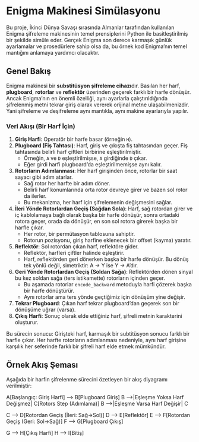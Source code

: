 # Enigma Makinesi Simülasyonu

Bu proje, İkinci Dünya Savaşı sırasında Almanlar tarafından kullanılan Enigma şifreleme makinesinin temel prensiplerini Python ile basitleştirilmiş bir şekilde simüle eder. Gerçek Enigma son derece karmaşık günlük ayarlamalar ve prosedürlere sahip olsa da, bu örnek kod Enigma’nın temel mantığını anlamaya yardımcı olacaktır.

## Genel Bakış

Enigma makinesi bir **substitüsyon şifreleme cihazı**dır. Basılan her harf, **plugboard**, **rotorlar** ve **reflektör** üzerinden geçerek farklı bir harfe dönüşür. Ancak Enigma’nın en önemli özelliği, aynı ayarlarla çalıştırıldığında şifrelenmiş metni tekrar giriş olarak vererek orijinal metne ulaşabilmenizdir. Yani şifreleme ve deşifreleme aynı mantıkla, aynı makine ayarlarıyla yapılır.

### Veri Akışı (Bir Harf İçin)

1. **Giriş Harfi**: Operatör bir harfe basar (örneğin `H`).
2. **Plugboard (Fiş Tahtası)**: Harf, giriş ve çıkışta fiş tahtasından geçer. Fiş tahtasında belirli harf çiftleri birbirine eşleştirilmiştir.  
   - Örneğin, `A` ve `D` eşleştirilmişse, `A` girdiğinde `D` çıkar.
   - Eğer girdi harfi plugboard’da eşleştirilmemişse aynı kalır.
3. **Rotorların Adımlanması**: Her harf girişinden önce, rotorlar bir saat sayacı gibi adım atarlar.  
   - Sağ rotor her harfte bir adım döner.  
   - Belirli harf konumlarında orta rotor devreye girer ve bazen sol rotor da ilerler.  
   - Bu mekanizma, her harf için şifrelemenin değişmesini sağlar.
4. **İleri Yönde Rotorlardan Geçiş (Sağdan Sola)**: Harf, sağ rotordan girer ve iç kablolamaya bağlı olarak başka bir harfe dönüşür, sonra ortadaki rotora geçer, orada da dönüşür, en son sol rotora girerek başka bir harfle çıkar.  
   - Her rotor, bir permütasyon tablosuna sahiptir.  
   - Rotorun pozisyonu, giriş harfine eklenecek bir offset (kayma) yaratır.
5. **Reflektör**: Sol rotordan çıkan harf, reflektöre gider.  
   - Reflektör, harfleri çiftler halinde eşleştirir.  
   - Harf, reflektörden geri dönerken başka bir harfe dönüşür. Bu dönüş tek yönlü değil, simetriktir: A → Y ise Y → A’dır.
6. **Geri Yönde Rotorlardan Geçiş (Soldan Sağa)**: Reflektörden dönen sinyal bu kez soldan sağa (ters istikamette) rotorların içinden geçer.  
   - Bu aşamada rotorlar `encode_backward` metoduyla harfi çözerek başka bir harfe dönüştürür.  
   - Aynı rotorlar ama ters yönde geçtiğimiz için dönüşüm yine değişir.
7. **Tekrar Plugboard**: Çıkan harf tekrar plugboard’dan geçerek son bir dönüşüme uğrar (varsa).
8. **Çıkış Harfi**: Sonuç olarak elde ettiğiniz harf, şifreli metnin karakterini oluşturur.

Bu sürecin sonucu: Girişteki harf, karmaşık bir subtitüsyon sonucu farklı bir harfle çıkar. Her harfte rotorların adımlanması nedeniyle, aynı harf girişine karşılık her seferinde farklı bir şifreli harf elde etmek mümkündür.

## Örnek Akış Şeması

Aşağıda bir harfin şifrelenme sürecini özetleyen bir akış diyagramı verilmiştir:


A[Başlangıç: Giriş Harfi] --> B[Plugboard Giriş]
B -->|Eşleşme Yoksa Harf Değişmez| C[Rotors Step (Adımlama)]
B -->|Eşleşme Varsa Harf Değişir| C

C --> D[Rotordan Geçiş (İleri: Sağ->Sol)]
D --> E[Reflektör]
E --> F[Rotordan Geçiş (Geri: Sol->Sağ)]
F --> G[Plugboard Çıkış]

G --> H[Çıkış Harfi]
H --> I[Bitiş]

